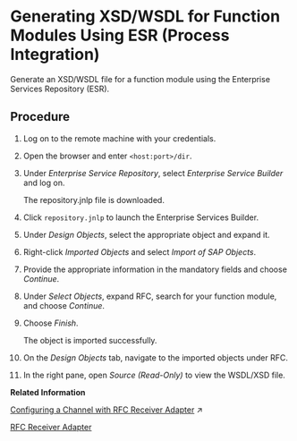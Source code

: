 <!-- loio57a6b6ede47c449aa0808ff9695aec49 -->

# Generating XSD/WSDL for Function Modules Using ESR \(Process Integration\)

Generate an XSD/WSDL file for a function module using the Enterprise Services Repository \(ESR\).



## Procedure

1.  Log on to the remote machine with your credentials.

2.  Open the browser and enter `<host:port>/dir`.

3.  Under *Enterprise Service Repository*, select *Enterprise Service Builder* and log on.

    The repository.jnlp file is downloaded.

4.  Click `repository.jnlp` to launch the Enterprise Services Builder.

5.  Under *Design Objects*, select the appropriate object and expand it.

6.  Right-click *Imported Objects* and select *Import of SAP Objects*.

7.  Provide the appropriate information in the mandatory fields and choose *Continue*.

8.  Under *Select Objects*, expand RFC, search for your function module, and choose *Continue*.

9.  Choose *Finish*.

    The object is imported successfully.

10. On the *Design Objects* tab, navigate to the imported objects under RFC.

11. In the right pane, open *Source \(Read-Only\)* to view the WSDL/XSD file.


**Related Information**  


[Configuring a Channel with RFC Receiver Adapter](https://help.sap.com/viewer/987273656c2f47d2aca4e0bfce26c594/Cloud/en-US/b61dbaedd4244b10b04f1be1d68c0e40.html "You can use Remote Function Call (RFC) to integrate on-premise ABAP systems with the systems hosted on the cloud using the Cloud connector.") :arrow_upper_right:

[RFC Receiver Adapter](rfc-receiver-adapter-5c76048.md "Connects an SAP Cloud Integration tenant to a remote receiver system using Remote Function Call (RFC).")


